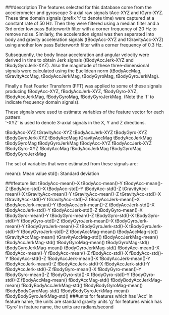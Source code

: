 ###description
The features selected for this database come from the accelerometer and gyroscope 3-axial raw signals tAcc-XYZ and tGyro-XYZ. These time domain signals (prefix 't' to denote time) were captured at a constant rate of 50 Hz. Then they were filtered using a median filter and a 3rd order low pass Butterworth filter with a corner frequency of 20 Hz to remove noise. Similarly, the acceleration signal was then separated into body and gravity acceleration signals (tBodyAcc-XYZ and tGravityAcc-XYZ) using another low pass Butterworth filter with a corner frequency of 0.3 Hz. 

Subsequently, the body linear acceleration and angular velocity were derived in time to obtain Jerk signals (tBodyAccJerk-XYZ and tBodyGyroJerk-XYZ). Also the magnitude of these three-dimensional signals were calculated using the Euclidean norm (tBodyAccMag, tGravityAccMag, tBodyAccJerkMag, tBodyGyroMag, tBodyGyroJerkMag). 

Finally a Fast Fourier Transform (FFT) was applied to some of these signals producing fBodyAcc-XYZ, fBodyAccJerk-XYZ, fBodyGyro-XYZ, fBodyAccJerkMag, fBodyGyroMag, fBodyGyroJerkMag. (Note the 'f' to indicate frequency domain signals). 

These signals were used to estimate variables of the feature vector for each pattern:  
'-XYZ' is used to denote 3-axial signals in the X, Y and Z directions.

tBodyAcc-XYZ
tGravityAcc-XYZ
tBodyAccJerk-XYZ
tBodyGyro-XYZ
tBodyGyroJerk-XYZ
tBodyAccMag
tGravityAccMag
tBodyAccJerkMag
tBodyGyroMag
tBodyGyroJerkMag
fBodyAcc-XYZ
fBodyAccJerk-XYZ
fBodyGyro-XYZ
fBodyAccMag
fBodyAccJerkMag
fBodyGyroMag
fBodyGyroJerkMag

The set of variables that were estimated from these signals are: 

mean(): Mean value
std(): Standard deviation

###feature list:
           tBodyAcc-mean()-X
           tBodyAcc-mean()-Y
           tBodyAcc-mean()-Z
            tBodyAcc-std()-X
            tBodyAcc-std()-Y
            tBodyAcc-std()-Z
        tGravityAcc-mean()-X
        tGravityAcc-mean()-Y
        tGravityAcc-mean()-Z
         tGravityAcc-std()-X
         tGravityAcc-std()-Y
         tGravityAcc-std()-Z
       tBodyAccJerk-mean()-X
       tBodyAccJerk-mean()-Y
       tBodyAccJerk-mean()-Z
        tBodyAccJerk-std()-X
        tBodyAccJerk-std()-Y
        tBodyAccJerk-std()-Z
          tBodyGyro-mean()-X
          tBodyGyro-mean()-Y
          tBodyGyro-mean()-Z
           tBodyGyro-std()-X
           tBodyGyro-std()-Y
           tBodyGyro-std()-Z
      tBodyGyroJerk-mean()-X
      tBodyGyroJerk-mean()-Y
      tBodyGyroJerk-mean()-Z
       tBodyGyroJerk-std()-X
       tBodyGyroJerk-std()-Y
       tBodyGyroJerk-std()-Z
          tBodyAccMag-mean()
           tBodyAccMag-std()
       tGravityAccMag-mean()
        tGravityAccMag-std()
      tBodyAccJerkMag-mean()
       tBodyAccJerkMag-std()
         tBodyGyroMag-mean()
          tBodyGyroMag-std()
     tBodyGyroJerkMag-mean()
      tBodyGyroJerkMag-std()
           fBodyAcc-mean()-X
           fBodyAcc-mean()-Y
           fBodyAcc-mean()-Z
            fBodyAcc-std()-X
            fBodyAcc-std()-Y
            fBodyAcc-std()-Z
       fBodyAccJerk-mean()-X
       fBodyAccJerk-mean()-Y
       fBodyAccJerk-mean()-Z
        fBodyAccJerk-std()-X
        fBodyAccJerk-std()-Y
        fBodyAccJerk-std()-Z
          fBodyGyro-mean()-X
          fBodyGyro-mean()-Y
          fBodyGyro-mean()-Z
           fBodyGyro-std()-X
           fBodyGyro-std()-Y
           fBodyGyro-std()-Z
          fBodyAccMag-mean()
           fBodyAccMag-std()
  fBodyBodyAccJerkMag-mean()
   fBodyBodyAccJerkMag-std()
     fBodyBodyGyroMag-mean()
      fBodyBodyGyroMag-std()
 fBodyBodyGyroJerkMag-mean()
  fBodyBodyGyroJerkMag-std()
###units
for features which has 'Acc' in feature name, the units are standard gravity units 'g'
for features which has 'Gyro' in feature name, the units are radians/second
